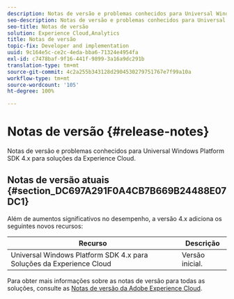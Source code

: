 ```yaml
---
description: Notas de versão e problemas conhecidos para Universal Windows Platform SDK 4.x para soluções da Experience Cloud.
seo-description: Notas de versão e problemas conhecidos para Universal Windows Platform SDK 4.x para soluções da Experience Cloud.
seo-title: Notas de versão
solution: Experience Cloud,Analytics
title: Notas de versão
topic-fix: Developer and implementation
uuid: 9c164e5c-ce2c-4eda-bba6-71324e4954fa
exl-id: c7478baf-9f16-441f-9899-3a16a9dc291b
translation-type: tm+mt
source-git-commit: 4c2a255b343128d2904530279751767e7f99a10a
workflow-type: tm+mt
source-wordcount: '105'
ht-degree: 100%

---
```


# Notas de versão {#release-notes}

Notas de versão e problemas conhecidos para Universal Windows Platform SDK 4.x para soluções da Experience Cloud.

## Notas de versão atuais {#section_DC697A291F0A4CB7B669B24488E07DC1}

Além de aumentos significativos no desempenho, a versão 4.x adiciona os seguintes novos recursos:

| Recurso | Descrição |
|--- |--- |
| Universal Windows Platform SDK 4.x para Soluções da Experience Cloud | Versão inicial. |


Para obter mais informações sobre as notas de versão para todas as soluções, consulte as [Notas de versão da Adobe Experience Cloud](https://docs.adobe.com/content/help/pt-BR/release-notes/experience-cloud/current.html).
